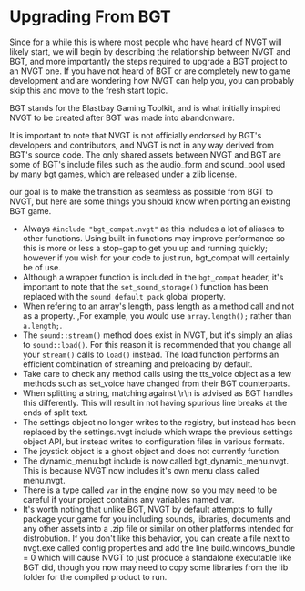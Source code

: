 # Upgrading From BGT
Since for a while this is where most people who have heard of NVGT will likely start, we will begin by describing the relationship between NVGT and BGT, and more importantly the steps required to upgrade a BGT project to an NVGT one. If you have not heard of BGT or are completely new to game development and are wondering how NVGT can help you, you can probably skip this and move to the fresh start topic.

BGT stands for the Blastbay Gaming Toolkit, and is what initially inspired NVGT to be created after BGT was made into abandonware.

It is important to note that NVGT is not officially endorsed by BGT's developers and contributors, and NVGT is not in any way derived from BGT's source code. The only shared assets between NVGT and BGT are some of BGT's include files such as the audio_form and sound_pool used by many bgt games, which are released under a zlib license.

our goal is to make the transition as seamless as possible from BGT to NVGT, but here are some things you should know when porting an existing BGT game.

* Always `#include "bgt_compat.nvgt"` as this includes a lot of aliases to other functions. Using built-in functions may improve performance so this is more or less a stop-gap to get you up and running quickly; however if you wish for your code to just run, bgt_compat will certainly be of use.
* Although a wrapper function is included in the `bgt_compat` header, it's important to note that the `set_sound_storage()` function has been replaced with the `sound_default_pack` global property.
* When refering to an array's length, pass length as a method call and not as a property. ,For example, you would use `array.length();` rather than `a.length;`.
* The `sound::stream()` method does exist in NVGT, but it's simply an alias to `sound::load()`. For this reason it is recommended that you change all your `stream()` calls to `load()` instead. The load function performs an  efficient combination of streaming and preloading by default.
* Take care to check any method calls using the tts_voice object as a few methods such as set_voice have changed from their BGT counterparts.
* When splitting a string, matching against \r\n is advised as BGT handles this differently. This will result in not having spurious line breaks at the ends of split text.
* The settings object no longer writes to the registry, but instead has been replaced by the settings.nvgt include which wraps the previous settings object API, but instead writes to configuration files in various formats.
* The joystick object is a ghost object and does not currently function.
* The dynamic_menu.bgt include is now called bgt_dynamic_menu.nvgt. This is because NVGT now includes it's own menu class called menu.nvgt.
* There is a type called `var` in the engine now, so you may need to be careful if your project contains any variables named var.
* It's worth noting that unlike BGT, NVGT by default attempts to fully package your game for you including sounds, libraries, documents and any other assets into a .zip file or similar on other platforms intended for distrobution. If you don't like this behavior, you can create a file next to nvgt.exe called config.properties and add the line build.windows_bundle = 0 which will cause NVGT to just produce a standalone executable like BGT did, though you now may need to copy some libraries from the lib folder for the compiled product to run.

